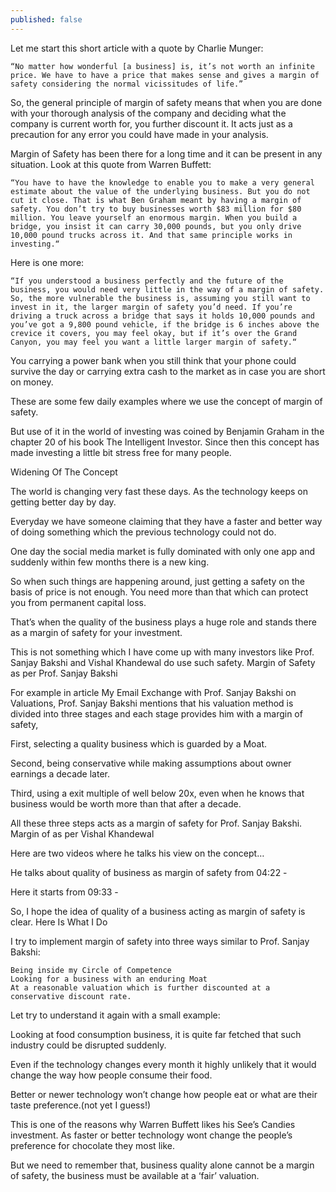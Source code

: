 ```yaml
---
published: false
---
```

Let me start this short article with a quote by Charlie Munger:

    “No matter how wonderful [a business] is, it’s not worth an infinite price. We have to have a price that makes sense and gives a margin of safety considering the normal vicissitudes of life.”

So, the general principle of margin of safety means that when you are done with your thorough analysis of the company and deciding what the company is current worth for, you further discount it. It acts just as a precaution for any error you could have made in your analysis.

Margin of Safety has been there for a long time and it can be present in any situation. Look at this quote from Warren Buffett:

    “You have to have the knowledge to enable you to make a very general estimate about the value of the underlying business. But you do not cut it close. That is what Ben Graham meant by having a margin of safety. You don’t try to buy businesses worth $83 million for $80 million. You leave yourself an enormous margin. When you build a bridge, you insist it can carry 30,000 pounds, but you only drive 10,000 pound trucks across it. And that same principle works in investing.“

Here is one more:

    “If you understood a business perfectly and the future of the business, you would need very little in the way of a margin of safety. So, the more vulnerable the business is, assuming you still want to invest in it, the larger margin of safety you’d need. If you’re driving a truck across a bridge that says it holds 10,000 pounds and you’ve got a 9,800 pound vehicle, if the bridge is 6 inches above the crevice it covers, you may feel okay, but if it’s over the Grand Canyon, you may feel you want a little larger margin of safety.“

You carrying a power bank when you still think that your phone could survive the day or carrying extra cash to the market as in case you are short on money.

These are some few daily examples where we use the concept of margin of safety.

But use of it in the world of investing was coined by Benjamin Graham in the chapter 20 of his book The Intelligent Investor. Since then this concept has made investing a little bit stress free for many people.


Widening Of The Concept

The world is changing very fast these days. As the technology keeps on getting better day by day.

Everyday we have someone claiming that they have a faster and better way of doing something which the previous technology could not do.

One day the social media market is fully dominated with only one app and suddenly within few months there is a new king.

So when such things are happening around, just getting a safety on the basis of price is not enough. You need more than that which can protect you from permanent capital loss.

That’s when the quality of the business plays a huge role and stands there as a margin of safety for your investment.

This is not something which I have come up with many investors like Prof. Sanjay Bakshi and Vishal Khandewal do use such safety.
Margin of Safety as per Prof. Sanjay Bakshi

For example in article My Email Exchange with Prof. Sanjay Bakshi on Valuations, Prof. Sanjay Bakshi mentions that his valuation method is divided into three stages and each stage provides him with a margin of safety,

First, selecting a quality business which is guarded by a Moat.

Second, being conservative while making assumptions about owner earnings a decade later.

Third, using a exit multiple of well below 20x, even when he knows that business would be worth more than that after a decade.

All these three steps acts as a margin of safety for Prof. Sanjay Bakshi.
Margin of as per Vishal Khandewal

Here are two videos where he talks his view on the concept…

He talks about quality of business as margin of safety from 04:22 - 

Here it starts from 09:33 - 

So, I hope the idea of quality of a business acting as margin of safety is clear.
Here Is What I Do

I try to implement margin of safety into three ways similar to Prof. Sanjay Bakshi:

    Being inside my Circle of Competence
    Looking for a business with an enduring Moat
    At a reasonable valuation which is further discounted at a conservative discount rate.

Let try to understand it again with a small example:

Looking at food consumption business, it is quite far fetched that such industry could be disrupted suddenly.

Even if the technology changes every month it highly unlikely that it would change the way how people consume their food.

Better or newer technology won’t change how people eat or what are their taste preference.(not yet I guess!)

This is one of the reasons why Warren Buffett likes his See’s Candies investment. As faster or better technology wont change the people’s preference for chocolate they most like.

But we need to remember that, business quality alone cannot be a margin of safety, the business must be available at a ‘fair’ valuation.
